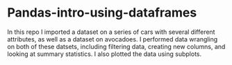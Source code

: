 # Pandas-intro-using-dataframes

In this repo I imported a dataset on a series of cars with
several different attributes, as well as a dataset on avocadoes.
I performed data wrangling on both of these datsets, including filtering 
data, creating new columns, and looking at summary statistics. I
also plotted the data using subplots. 
